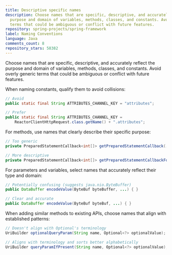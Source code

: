 ```yaml
---
title: Descriptive specific names
description: Choose names that are specific, descriptive, and accurately reflect the
  purpose and domain of variables, methods, classes, and constants. Avoid overly generic
  terms that could be ambiguous or conflict with future features.
repository: spring-projects/spring-framework
label: Naming Conventions
language: Java
comments_count: 8
repository_stars: 58382
---
```


Choose names that are specific, descriptive, and accurately reflect the purpose and domain of variables, methods, classes, and constants. Avoid overly generic terms that could be ambiguous or conflict with future features.

When naming constants, qualify them to avoid collisions:
```java
// Avoid
public static final String ATTRIBUTES_CHANNEL_KEY = "attributes";

// Prefer
public static final String ATTRIBUTES_CHANNEL_KEY = 
    ReactorClientHttpRequest.class.getName() + ".attributes";
```

For methods, use names that clearly describe their specific purpose:
```java
// Too generic
private PreparedStatementCallback<int[]> getPreparedStatementCallback(...) { }

// More descriptive
private PreparedStatementCallback<int[]> getPreparedStatementCallbackForBatchUpdate(...) { }
```

For parameters and variables, select names that accurately reflect their type and domain:
```java
// Potentially confusing (suggests java.nio.ByteBuffer)
public DataBuffer encodeValue(ByteBuf byteBuffer, ...) { }

// Clear and accurate
public DataBuffer encodeValue(ByteBuf byteBuf, ...) { }
```

When adding similar methods to existing APIs, choose names that align with established patterns:
```java
// Doesn't align with Optional's terminology
UriBuilder optionalQueryParam(String name, Optional<?> optionalValue);

// Aligns with terminology and sorts better alphabetically
UriBuilder queryParamIfPresent(String name, Optional<?> optionalValue);
```